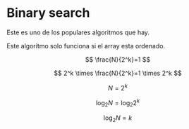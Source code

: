 # Binary search

Este es uno de los populares algoritmos que hay.

Este algoritmo solo funciona si el array esta ordenado.

$$
\frac{N}{2^k}=1
$$

$$
2^k \times \frac{N}{2^k}=1 \times 2^k
$$

$$
N=2^k
$$

$$
\log_2 N=\log_2 2^k
$$

$$
\log_2 N=k
$$
